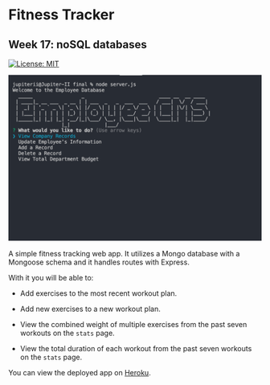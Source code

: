 # Fitness Tracker

## Week 17: noSQL databases


[![License: MIT](https://img.shields.io/badge/License-MIT-yellow.svg)](https://opensource.org/licenses/MIT)

<img src="https://github.com/motoroboto/employeetracker/blob/main/assets/screenshot.png">

A simple fitness tracking web app. It utilizes a Mongo database with a Mongoose schema and it handles routes with Express. 

With it you will be able to:

  * Add exercises to the most recent workout plan.

  * Add new exercises to a new workout plan.

  * View the combined weight of multiple exercises from the past seven workouts on the `stats` page.

  * View the total duration of each workout from the past seven workouts on the `stats` page.

You can view the deployed app on [Heroku](https://motorobotofittrack.herokuapp.com).



